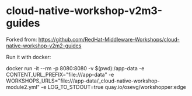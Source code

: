 # cloud-native-workshop-v2m3-guides
Forked from:
https://github.com/RedHat-Middleware-Workshops/cloud-native-workshop-v2m2-guides

Run it with docker:

docker run -it --rm -p 8080:8080 -v $(pwd):/app-data -e CONTENT_URL_PREFIX="file:///app-data" -e WORKSHOPS_URLS="file:///app-data/_cloud-native-workshop-module2.yml" -e LOG_TO_STDOUT=true               quay.io/osevg/workshopper:edge